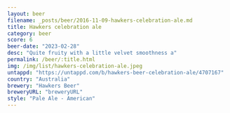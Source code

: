 ```yaml
---
layout: beer
filename: _posts/beer/2016-11-09-hawkers-celebration-ale.md
title: Hawkers celebration ale
category: beer
score: 6
beer-date: "2023-02-28"
desc: "Quite fruity with a little velvet smoothness a"
permalink: /beer/:title.html
img: /img/list/hawkers-celebration-ale.jpeg
untappd: "https://untappd.com/b/hawkers-beer-celebration-ale/4707167"
country: "Australia"
brewery: "Hawkers Beer"
breweryURL: "breweryURL"
style: "Pale Ale - American"
---
```

